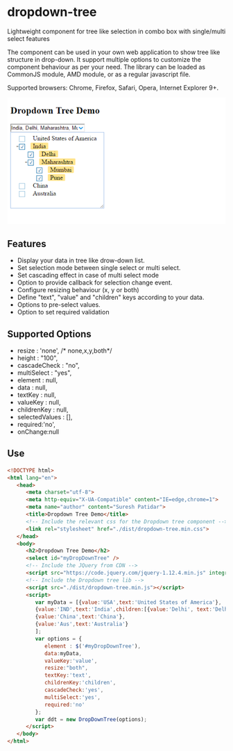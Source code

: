 # dropdown-tree
Lightweight component for tree like selection in combo box with single/multi select features

The component can be used in your own web application to show tree like structure in drop-down. It support multiple options to customize the component behaviour as per your need.
The library can be loaded as CommonJS module, AMD module, or as a regular javascript file.

Supported browsers: Chrome, Firefox, Safari, Opera, Internet Explorer 9+.

<img alt="drop-down tree" src="https://github.com/patidar-suresh/dropdown-tree/blob/master/example-img/example.PNG">


## Features

- Display your data in tree like drow-down list.
- Set selection mode between single select or multi select.
- Set cascading effect in case of multi select mode
- Option to provide callback for selection change event.
- Configure resizing behaviour (x, y or both)
- Define "text", "value" and "children" keys according to your data.
- Options to pre-select values.
- Option to set required validation


## Supported Options
- resize : 'none', /* none,x,y,both*/
- height : "100",
- cascadeCheck : "no",
- multiSelect : "yes",
- element : null,
- data : null,
- textKey : null,
- valueKey : null,
- childrenKey : null,
- selectedValues : [],
- required:'no',
- onChange:null

## Use

```html
<!DOCTYPE html>
<html lang="en">
   <head>
      <meta charset="utf-8">
      <meta http-equiv="X-UA-Compatible" content="IE=edge,chrome=1">
      <meta name="author" content="Suresh Patidar">
      <title>Dropdown Tree Demo</title>
      <!-- Include the relevant css for the Dropdown tree component -->
      <link rel="stylesheet" href="./dist/dropdown-tree.min.css">
   </head>
   <body>
      <h2>Dropdown Tree Demo</h2>
      <select id="myDropDownTree" />
      <!-- Include the JQuery from CDN -->
      <script src="https://code.jquery.com/jquery-1.12.4.min.js" integrity="sha256-ZosEbRLbNQzLpnKIkEdrPv7lOy9C27hHQ+Xp8a4MxAQ=" crossorigin="anonymous"></script>
      <!-- Include the Dropdown tree lib -->
      <script src="./dist/dropdown-tree.min.js"></script>
      <script>
         var myData = [{value:'USA',text:'United States of America'},
         {value:'IND',text:'India',children:[{value:'Delhi', text:'Delhi'},{value:'MH',text:'Maharashtra', children:[{value:'mum',text:'Mumbai'},{value:'pune',text:'Pune'}]}]},
         {value:'China',text:'China'},
         {value:'Aus',text:'Australia'}
         ];
         var options = {
         	element : $('#myDropDownTree'),
         	data:myData,
         	valueKey:'value',
         	resize:"both",
         	textKey:'text',
         	childrenKey:'children',
         	cascadeCheck:'yes',
         	multiSelect:'yes',
         	required:'no'
         };
         var ddt = new DropDownTree(options);
      </script>
   </body>
</html>
```